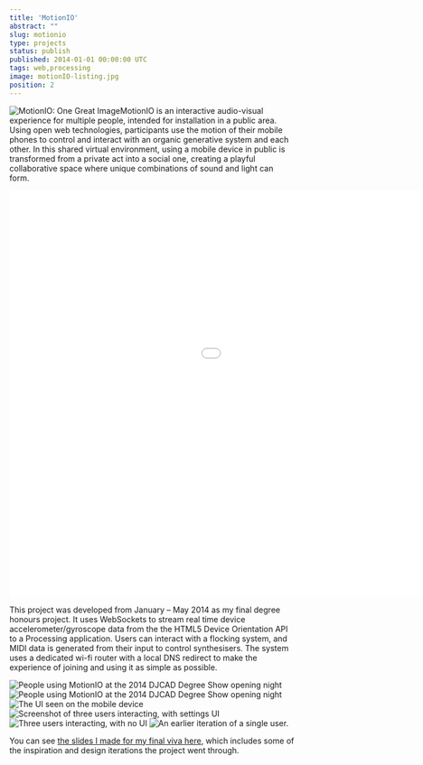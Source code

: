```yaml
---
title: 'MotionIO'
abstract: ""
slug: motionio
type: projects
status: publish
published: 2014-01-01 00:00:00 UTC
tags: web,processing
image: motionIO-listing.jpg
position: 2
---
```


![MotionIO: One Great
Image](/images/kyle_1greatimageprovisional2_14063845389_o.jpg)MotionIO
is an interactive audio-visual experience for multiple people, intended
for installation in a public area. Using open web technologies,
participants use the motion of their mobile phones to control and
interact with an organic generative system and each other. In this
shared virtual environment, using a mobile device in public is
transformed from a private act into a social one, creating a playful
collaborative space where unique combinations of sound and light can
form.

<iframe class="ql-video" allowfullscreen="true" src="//player.vimeo.com/video/93030550?title=0&amp;byline=0&amp;portrait=0" width="1280" height="720" frameborder="0"></iframe>

This project was developed from January – May 2014 as my final degree
honours project. It uses WebSockets to stream real time device
accelerometer/gyroscope data from the the HTML5 Device Orientation API
to a Processing application. Users can interact with a flocking system,
and MIDI data is generated from their input to control synthesisers. The
system uses a dedicated wi-fi router with a local DNS redirect to make
the experience of joining and using it as simple as possible.

![People using MotionIO at the 2014 DJCAD Degree Show opening night](/images/2014-05-16-183511_14063836058_o.jpg)
![People using MotionIO at the 2014 DJCAD Degree Show opening night](/images/2014-05-16-181415_14063845439_o.jpg) 
![The UI seen on the mobile device](/images/mobileui_14064622999_o.jpg) 
![Screenshot of three users interacting, with settings UI](/images/2014_4_4_1_55_24_14064623079_o.png) 
![Three users interacting, with no UI](/images/2014_4_4_1_52_32_14064693187_o.png) 
![An earlier iteration of a single user.](/images/2014_4_3_14_52_44_14064611878_o.png)

You can see [the slides I made for my final viva here][1], which includes some of the inspiration and design
iterations the project went through.



[1]: https://velvetkevorkian.github.io/honoursPres

